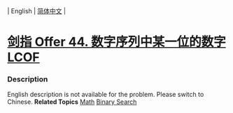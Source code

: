 | English | [简体中文](README.md) |

# [剑指 Offer 44. 数字序列中某一位的数字  LCOF](https://leetcode-cn.com/problems/shu-zi-xu-lie-zhong-mou-yi-wei-de-shu-zi-lcof)
 ### Description
English description is not available for the problem. Please switch to Chinese.
**Related Topics**  [Math](https://leetcode-cn.com/tag/math) [Binary Search](https://leetcode-cn.com/tag/binary-search) 